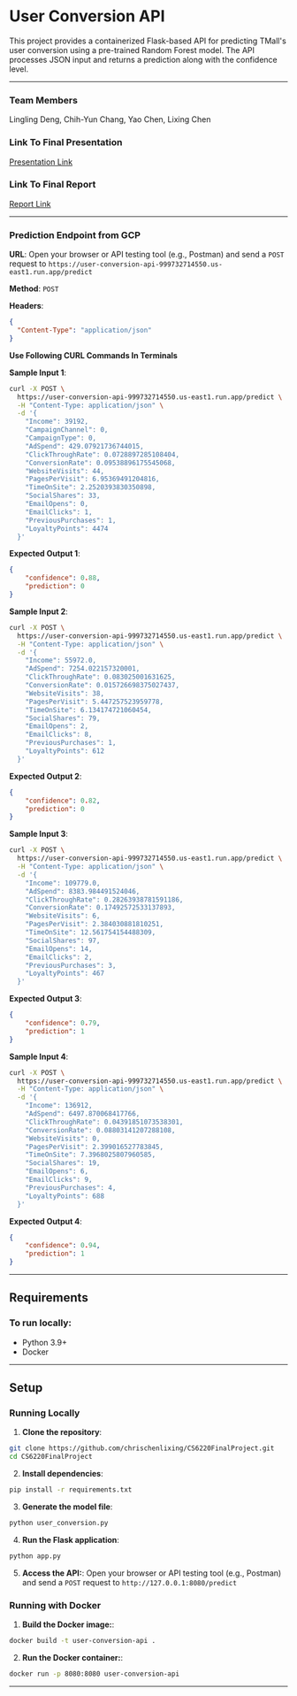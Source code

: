# User Conversion API

This project provides a containerized Flask-based API for predicting TMall's user conversion using a pre-trained Random Forest model. The API processes JSON input and returns a prediction along with the confidence level.

---

### Team Members
Lingling Deng, Chih-Yun Chang, Yao Chen, Lixing Chen

### Link To Final Presentation

[Presentation Link](https://docs.google.com/presentation/d/1cb-_aNdjuvIsOtbXhIDQndhNEeoCvosx/edit#slide=id.p1)

### Link To Final Report

[Report Link](https://docs.google.com/document/d/1Ts4IfIu7GuhiY29eZIie_85A4pEZpQRS0t2uK3otXqI/edit?tab=t.0)

---

### Prediction Endpoint from GCP

**URL**: Open your browser or API testing tool (e.g., Postman) and send a `POST` request to `https://user-conversion-api-999732714550.us-east1.run.app/predict`

**Method**: `POST`

**Headers**:  
```json
{
  "Content-Type": "application/json"
}
```
**Use Following CURL Commands In Terminals** 

**Sample Input 1**:  
```bash
curl -X POST \
  https://user-conversion-api-999732714550.us-east1.run.app/predict \
  -H "Content-Type: application/json" \
  -d '{
    "Income": 39192,
    "CampaignChannel": 0,
    "CampaignType": 0,
    "AdSpend": 429.07921736744015,
    "ClickThroughRate": 0.0728897285108404,
    "ConversionRate": 0.09538896175545068,
    "WebsiteVisits": 44,
    "PagesPerVisit": 6.95369491204816,
    "TimeOnSite": 2.2520393830350898,
    "SocialShares": 33,
    "EmailOpens": 0,
    "EmailClicks": 1,
    "PreviousPurchases": 1,
    "LoyaltyPoints": 4474
  }'
```

**Expected Output 1**:  
```json
{
    "confidence": 0.88,
    "prediction": 0
}
```
**Sample Input 2**:  
```bash
curl -X POST \
  https://user-conversion-api-999732714550.us-east1.run.app/predict \
  -H "Content-Type: application/json" \
  -d '{
    "Income": 55972.0,
    "AdSpend": 7254.022157320001,
    "ClickThroughRate": 0.083025001631625,
    "ConversionRate": 0.015726698375027437,
    "WebsiteVisits": 38,
    "PagesPerVisit": 5.447257523959778,
    "TimeOnSite": 6.134174721060454,
    "SocialShares": 79,
    "EmailOpens": 2,
    "EmailClicks": 8,
    "PreviousPurchases": 1,
    "LoyaltyPoints": 612
  }'
```
**Expected Output 2**:  
```json
{
    "confidence": 0.82,
    "prediction": 0
}
```

**Sample Input 3**:  
```bash
curl -X POST \
  https://user-conversion-api-999732714550.us-east1.run.app/predict \
  -H "Content-Type: application/json" \
  -d '{
    "Income": 109779.0,
    "AdSpend": 8383.984491524046,
    "ClickThroughRate": 0.28263938781591186,
    "ConversionRate": 0.17492572533137893,
    "WebsiteVisits": 6,
    "PagesPerVisit": 2.384030881810251,
    "TimeOnSite": 12.561754154488309,
    "SocialShares": 97,
    "EmailOpens": 14,
    "EmailClicks": 2,
    "PreviousPurchases": 3,
    "LoyaltyPoints": 467
  }'
```   

**Expected Output 3**:  
```json
{
    "confidence": 0.79,
    "prediction": 1
}
```

**Sample Input 4**:  
```bash
curl -X POST \
  https://user-conversion-api-999732714550.us-east1.run.app/predict \
  -H "Content-Type: application/json" \
  -d '{
    "Income": 136912,
    "AdSpend": 6497.870068417766,
    "ClickThroughRate": 0.04391851073538301,
    "ConversionRate": 0.08803141207288108,
    "WebsiteVisits": 0,
    "PagesPerVisit": 2.399016527783845,
    "TimeOnSite": 7.3968025807960585,
    "SocialShares": 19,
    "EmailOpens": 6,
    "EmailClicks": 9,
    "PreviousPurchases": 4,
    "LoyaltyPoints": 688
  }'
```

**Expected Output 4**:  
```json
{
    "confidence": 0.94,
    "prediction": 1
}
```

---

## Requirements

### To run locally:

- Python 3.9+
- Docker

---

## Setup

### Running Locally

1. **Clone the repository**:

  ```bash
  git clone https://github.com/chrischenlixing/CS6220FinalProject.git
  cd CS6220FinalProject
  ```

2. **Install dependencies**:

  ```bash
  pip install -r requirements.txt
  ```

3. **Generate the model file**:
  ```bash
  python user_conversion.py
  ```

4. **Run the Flask application**:
  ```bash
  python app.py
  ```

5. **Access the API:**:
  Open your browser or API testing tool (e.g., Postman) and send a `POST` request to `http://127.0.0.1:8080/predict`

### Running with Docker

1. **Build the Docker image:**:
  
  ```bash
  docker build -t user-conversion-api .
  ```

2. **Run the Docker container:**:
  
  ```bash
  docker run -p 8080:8080 user-conversion-api
  ```
---

